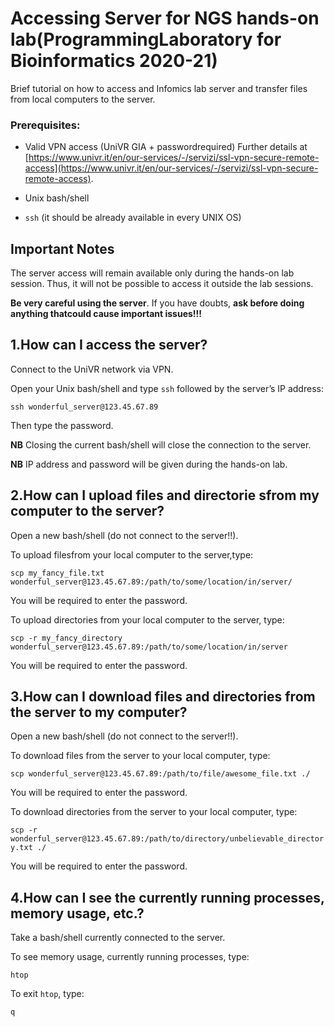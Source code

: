 # Accessing Server for NGS hands-on lab(ProgrammingLaboratory for Bioinformatics 2020-21)

Brief tutorial on how to access and Infomics lab server and transfer files from local computers to the server.

### Prerequisites:

- Valid VPN access (UniVR GIA + passwordrequired) Further details at [https://www.univr.it/en/our-services/-/servizi/ssl-vpn-secure-remote-access](https://www.univr.it/en/our-services/-/servizi/ssl-vpn-secure-remote-access).

- Unix bash/shell

- ```ssh``` (it should be already available in every UNIX OS)

## Important Notes

The server access will remain available only during the hands-on lab session. Thus, it will not be possible to access it outside the lab sessions. 

**Be very careful using the server**. If you have doubts, **ask before doing anything thatcould cause important issues!!!** 

## 1.How can I access the server?

Connect to the UniVR network via VPN. 

Open your Unix bash/shell and type ```ssh``` followed by the server’s IP address:

```ssh wonderful_server@123.45.67.89```

Then type the password.

**NB** Closing the current bash/shell will close the connection to the server. 

**NB** IP address and password will be given during the hands-on lab.

## 2.How can I upload files and directorie sfrom my computer to the server?

Open a new bash/shell (do not connect to the server!!).

To upload filesfrom your local computer to the server,type:

```scp my_fancy_file.txt wonderful_server@123.45.67.89:/path/to/some/location/in/server/```

You will be required to enter the password. 

To upload directories from your local computer to the server, type:

```scp -r my_fancy_directory wonderful_server@123.45.67.89:/path/to/some/location/in/server```

You will be required to enter the password.

## 3.How can I download files and directories from the server to my computer?

Open a new bash/shell (do not connect to the server!!).

To download files from the server to your local computer, type:

```scp wonderful_server@123.45.67.89:/path/to/file/awesome_file.txt ./```

You will be required to enter the password.

To download directories from the server to your local computer, type:

```scp -r wonderful_server@123.45.67.89:/path/to/directory/unbelievable_directory.txt ./```

You will be required to enter the password.

## 4.How can I see the currently running processes, memory usage, etc.?

Take a bash/shell currently connected to the server. 

To see memory usage, currently running processes, type:

```htop```

To exit ```htop```, type:

```q```
